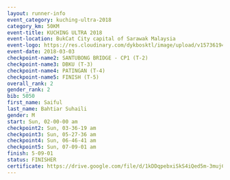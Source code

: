 ```yaml
--- 
layout: runner-info 
event_category: kuching-ultra-2018 
category_km: 50KM 
event-title: KUCHING ULTRA 2018 
event-location: BukCat City capital of Sarawak Malaysia 
event-logo: https://res.cloudinary.com/dykbosktl/image/upload/v1573619473/Logo/kuching-ultra-2018-logo_tlpvm5.png 
event-date: 2018-03-03 
checkpoint-name2: SANTUBONG BRIDGE - CP1 (T-2) 
checkpoint-name3: DBKU (T-3) 
checkpoint-name4: PATINGAN (T-4) 
checkpoint-name5: FINISH (T-5) 
overall_rank: 2
gender_rank: 2
bib: 5050
first_name: Saiful
last_name: Bahtiar Suhaili
gender: M
start: Sun, 02-00-00 am
checkpoint2: Sun, 03-36-19 am
checkpoint3: Sun, 05-27-36 am
checkpoint4: Sun, 06-46-41 am
checkpoint5: Sun, 07-09-01 am
finish: 5-09-01
status: FINISHER
certificate: https://drive.google.com/file/d/1kDDqpebxiSkS4iQed5m-3mujCwp6LuW/view?usp=sharing
--- 
```

